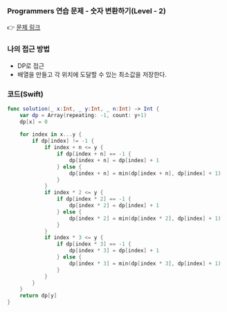 ### Programmers 연습 문제 - 숫자 변환하기(Level - 2)

👉 [문제 링크](https://school.programmers.co.kr/learn/courses/30/lessons/154538)

### 나의 접근 방법 
- DP로 접근
- 배열을 만들고 각 위치에 도달할 수 있는 최소값을 저장한다.

### 코드(Swift)
```swift
func solution(_ x:Int, _ y:Int, _ n:Int) -> Int {
    var dp = Array(repeating: -1, count: y+1)
    dp[x] = 0
        
    for index in x...y {
        if dp[index] != -1 {
            if index + n <= y {
                if dp[index + n] == -1 {
                    dp[index + n] = dp[index] + 1
                } else {
                    dp[index + n] = min(dp[index + n], dp[index] + 1)
                }
            }
            if index * 2 <= y {
                if dp[index * 2] == -1 {
                    dp[index * 2] = dp[index] + 1
                } else {
                    dp[index * 2] = min(dp[index * 2], dp[index] + 1)
                }
            }
            if index * 3 <= y {
                if dp[index * 3] == -1 {
                    dp[index * 3] = dp[index] + 1
                } else {
                    dp[index * 3] = min(dp[index * 3], dp[index] + 1)
                }
            }
        }
    }
    return dp[y]
}
```
